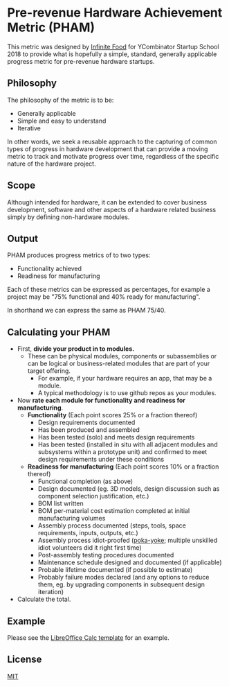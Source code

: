 # Pre-revenue Hardware Achievement Metric (PHAM)

This metric was designed by [Infinite Food](http://infinite-food.com/) for YCombinator Startup School 2018 to provide what is hopefully a simple, standard, generally applicable progress metric for pre-revenue hardware startups.

## Philosophy

The philosophy of the metric is to be:
 * Generally applicable
 * Simple and easy to understand
 * Iterative

In other words, we seek a reusable approach to the capturing of common types of progress in hardware development that can provide a moving metric to track and motivate progress over time, regardless of the specific nature of the hardware project.

## Scope

Although intended for hardware, it can be extended to cover business development, software and other aspects of a hardware related business simply by defining non-hardware modules.

## Output

PHAM produces progress metrics of to two types:
 * Functionality achieved
 * Readiness for manufacturing

Each of these metrics can be expressed as percentages, for example a project may be "75% functional and 40% ready for manufacturing".

In shorthand we can express the same as PHAM 75/40.

## Calculating your PHAM

 * First, __divide your product in to modules.__ 
   * These can be physical modules, components or subassemblies or can be logical or business-related modules that are part of your target offering.
     * For example, if your hardware requires an app, that may be a module.
     * A typical methodology is to use github repos as your modules.
 * Now __rate each module for functionality and readiness for manufacturing__. 
   * __Functionality__ (Each point scores 25% or a fraction thereof)
     * Design requirements documented
     * Has been produced and assembled
     * Has been tested (solo) and meets design requirements
     * Has been tested (installed in situ with all adjacent modules and subsystems within a prototype unit) and confirmed to meet design requirements under these conditions
   * __Readiness for manufacturing__ (Each point scores 10% or a fraction thereof)
     * Functional completion (as above)
     * Design documented (eg. 3D models, design discussion such as component selection justification, etc.)
     * BOM list written
     * BOM per-material cost estimation completed at initial manufacturing volumes
     * Assembly process documented (steps, tools, space requirements, inputs, outputs, etc.)
     * Assembly process idiot-proofed ([poka-yoke](https://en.wikipedia.org/wiki/Poka-yoke); multiple unskilled idiot volunteers did it right first time)
     * Post-assembly testing procedures documented
     * Maintenance schedule designed and documented (if applicable)
     * Probable lifetime documented (if possible to estimate)
     * Probably failure modes declared (and any options to reduce them, eg. by upgrading components in subsequent design iteration)
 * Calculate the total.

## Example

Please see the [LibreOffice Calc template](pham-template) for an example.

## License

[MIT](LICENSE)
